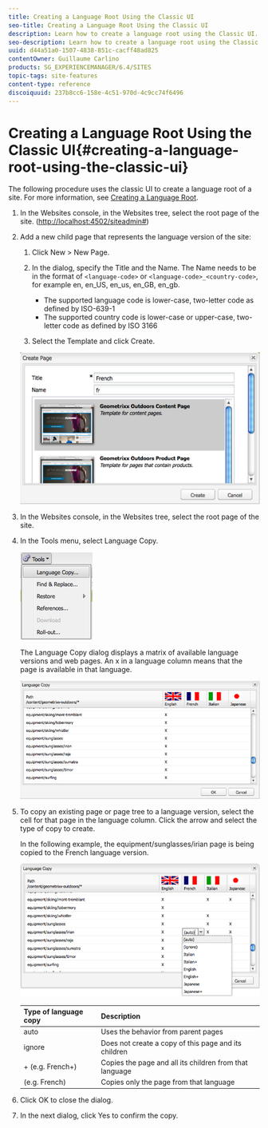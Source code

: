 ```yaml
---
title: Creating a Language Root Using the Classic UI
seo-title: Creating a Language Root Using the Classic UI
description: Learn how to create a language root using the Classic UI.
seo-description: Learn how to create a language root using the Classic UI.
uuid: d44a51a0-1507-4838-851c-cacff48ad825
contentOwner: Guillaume Carlino
products: SG_EXPERIENCEMANAGER/6.4/SITES
topic-tags: site-features
content-type: reference
discoiquuid: 237b8cc6-158e-4c51-970d-4c9cc74f6496
---
```


# Creating a Language Root Using the Classic UI{#creating-a-language-root-using-the-classic-ui}

The following procedure uses the classic UI to create a language root of a site. For more information, see [Creating a Language Root](/help/sites/administering/using/tc-prep.md#creating-a-language-root).

1. In the Websites console, in the Websites tree, select the root page of the site. ([http://localhost:4502/siteadmin#](http://localhost:4502/siteadmin#))
1. Add a new child page that represents the language version of the site:

    1. Click New &gt; New Page.
    1. In the dialog, specify the Title and the Name. The Name needs to be in the format of `<language-code>` or `<language-code>_<country-code>`, for example en, en_US, en_us, en_GB, en_gb.

        * The supported language code is lower-case, two-letter code as defined by ISO-639-1
        * The supported country code is lower-case or upper-case, two-letter code as defined by ISO 3166

    1. Select the Template and click Create.

   ![](assets/newpagefr.png)

1. In the Websites console, in the Websites tree, select the root page of the site.
1. In the Tools menu, select Language Copy.

   ![](assets/toolslanguagecopy.png)

   The Language Copy dialog displays a matrix of available language versions and web pages. An x in a language column means that the page is available in that language.

   ![](assets/languagecopydialog.png)

1. To copy an existing page or page tree to a language version, select the cell for that page in the language column. Click the arrow and select the type of copy to create.

   In the following example, the equipment/sunglasses/irian page is being copied to the French language version.

   ![](assets/languagecopydilogdropdown.png) 

   | Type of language copy |Description |
   |---|---|
   | auto |Uses the behavior from parent pages |
   | ignore |Does not create a copy of this page and its children |
   | <language>+ (e.g. French+) |Copies the page and all its children from that language |
   | <language> (e.g. French) |Copies only the page from that language |

1. Click OK to close the dialog.
1. In the next dialog, click Yes to confirm the copy.

